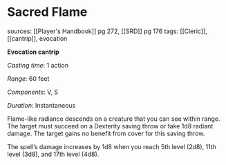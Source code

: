 # Sacred Flame
sources: [[Player's Handbook]] pg 272, [[SRD]] pg 176
tags: [[Cleric]], [[cantrip]], evocation

**Evocation cantrip**

*Casting time*: 1 action

*Range*: 60 feet

*Components*: V, S

*Duration*: Instantaneous

Flame-like radiance descends on a creature that you can see within range. The target must succeed on a Dexterity saving throw or take 1d8 radiant damage. The target gains no benefit from cover for this saving throw.

The spell’s damage increases by 1d8 when you reach 5th level (2d8), 11th level (3d8), and 17th level (4d8).
